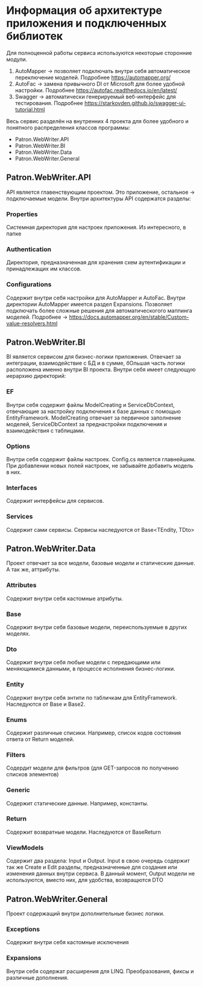 # Информация об архитектуре приложения и подключенных библиотек

Для полноценной работы сервиса используются некоторые сторонние модули.
1) AutoMapper -> позволяет подключать внутри себя автоматическое переключение моделей. Подробнее https://automapper.org/
2) AutoFac -> замена привычного DI от Microsoft для более удобной настройки. Подробнее https://autofac.readthedocs.io/en/latest/
3) Swagger -> автоматически генерируемый веб-интерфейс для тестирования. Подробнее https://starkovden.github.io/swagger-ui-tutorial.html

Весь сервис разделён на внутренних 4 проекта для более удобного и понятного распределения классов программы:

+ Patron.WebWriter.API
+ Patron.WebWriter.BI
+ Patron.WebWriter.Data
+ Patron.WebWriter.General

## Patron.WebWriter.API
API является главенствующим проектом. Это приложение, остальное -> подключаемые модели.
Внутри архитектуры API содержатся разделы:
### Properties
Системная директория для настроек приложения. Из интересного, в папке
### Authentication
Директория, предназначенная для хранения схем аутентификации и принадлежащих им классов.
### Configurations
Содержит внутри себя настройки для AutoMapper и AutoFac.
Внутри директории AutoMapper имеется раздел Expansions. Позволяет подключать более сложные решения для автоматическогого маппинга моделей. Подробнее -> https://docs.automapper.org/en/stable/Custom-value-resolvers.html
## Patron.WebWriter.BI
BI является сервисом для бизнес-логики приложения. Отвечает за интеграции, взаимодействие с БД и в сумме, бОльшая часть логики расположена именно внутри BI проекта.
Внутри себя имеет следующую иерархию директорий:
### EF
Внутри себя содержит файлы ModelCreating и ServiceDbContext, отвечающие за настройку подключения к базе данных с помощью EntityFramework.
ModelCreating отвечает за первичное заполнение моделей, ServiceDbContext за преднастройки подключения и взаимодействия с таблицами.
### Options
Внутри себя содержит файлы настроек. Config.cs является главнейшим. При добавлении новых полей настроек, не забывайте добавить модель в них.
### Interfaces
Содержит интерфейсы для сервисов.
### Services
Содержит сами сервисы. Сервисы наследуются от Base<TEndity, TDto>
## Patron.WebWriter.Data
Проект отвечает за все модели, базовые модели и статические данные. А так же, аттрибуты.
### Attributes
Содержит внутри себя кастомные атрибуты.
### Base
Содержит внутри себя базовые модели, переиспользуемые в других моделях.
### Dto
Содержит внутри себя любые модели с передающими или меняющимися данными, в процессе исполнения бизнес-логики.
### Entity
Содержит внутри себя энтити по табличкам для EntityFramework. Наследуются от Base и Base2.
### Enums
Содержит различные списики. Например, список кодов состояния ответа от Return моделей.
### Filters
Содердит модели для фильтров (для GET-запросов по получению списков элементов)
### Generic
Содержит статические данные. Например, константы.
### Return
Содержит возвратные модели. Наследуются от BaseReturn
### ViewModels
Содержит два раздела: Input и Output.
Input в свою очередь содержит так же Create и Edit разделы, предназначенные для создания или изменения данных внутри сервиса.
В данный момент, Output модели не используются, вместо них, для удобства, возвращются DTO
## Patron.WebWriter.General
Проект содержащий внутри дополнительные бизнес логики.
### Exceptions
Содержит внутри себя кастомные исключения
### Expansions
Внутри себя содержат расширения для LINQ. Преобразования, фиксы и различные дополнения.
